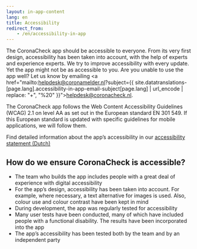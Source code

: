 ```yaml
---
layout: in-app-content
lang: en
title: Accessibility
redirect_from: 
    - /en/accessibility-in-app
---
```

The CoronaCheck app should be accessible to everyone. From its very first design, accessibility has been taken into account, with the help of experts and experience experts. We try to improve accessibility with every update. Yet the app might not be as accessible to you. Are you unable to use the app well? Let us know by emailing <a href="mailto:helpdesk@coronamelder.nl?subject={{ site.datatranslations-[page.lang].accessibility-in-app-email-subject[page.lang] | url_encode | replace: "+", "%20" }}">helpdesk@coronacheck.nl</a>.
 
The CoronaCheck app follows the Web Content Accessibility Guidelines (WCAG) 2.1 on level AA as set out in the European standard EN 301 549. If this European standard is updated with specific guidelines for mobile applications, we will follow them. 

Find detailed information about the app’s accessibility in our 
<a href="https://www.toegankelijkheidsverklaring.nl/register/7117" target="_blank" rel="noopener noreferrer" hreflang="nl">accessibility statement (Dutch)</a>

## How do we ensure CoronaCheck is accessible?

- The team who builds the app includes people with a great deal of experience with digital accessibility
- For the app’s design, accessibility has been taken into account. For example, where necessary, a text alternative for images is used. Also, colour use and colour contrast have been kept in mind
- During development, the app was regularly tested for accessibility
- Many user tests have been conducted, many of which have included people with a functional disability. The results have been incorporated into the app
- The app’s accessibility has been tested both by the team and by an independent party
